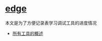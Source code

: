# [edge](https://learn.microsoft.com/zh-cn/microsoft-edge/developer/)

本文是为了方便记录表学习调试工具的进度情况
- [所有工具的概述](https://learn.microsoft.com/zh-cn/microsoft-edge/devtools-guide-chromium/about-tools)